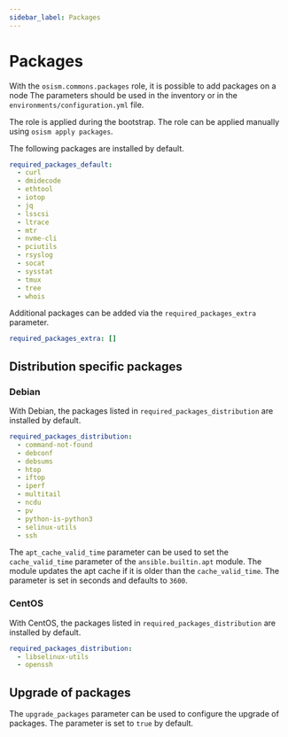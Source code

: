 ```yaml
---
sidebar_label: Packages
---
```


# Packages

With the `osism.commons.packages` role, it is possible to add packages on a node
The parameters should be used in the inventory or in the
`environments/configuration.yml` file.

The role is applied during the bootstrap. The role can be applied manually using
`osism apply packages`.

The following packages are installed by default.

```yaml
required_packages_default:
  - curl
  - dmidecode
  - ethtool
  - iotop
  - jq
  - lsscsi
  - ltrace
  - mtr
  - nvme-cli
  - pciutils
  - rsyslog
  - socat
  - sysstat
  - tmux
  - tree
  - whois
```

Additional packages can be added via the `required_packages_extra` parameter.

```yaml
required_packages_extra: []
```

## Distribution specific packages

### Debian

With Debian, the packages listed in `required_packages_distribution` are installed by default.

```yaml
required_packages_distribution:
  - command-not-found
  - debconf
  - debsums
  - htop
  - iftop
  - iperf
  - multitail
  - ncdu
  - pv
  - python-is-python3
  - selinux-utils
  - ssh
```

The `apt_cache_valid_time` parameter can be used to set the `cache_valid_time` parameter
of the `ansible.builtin.apt` module. The module updates the apt cache if it is older than
the `cache_valid_time`. The parameter is set in seconds and defaults to `3600`.

### CentOS

With CentOS, the packages listed in `required_packages_distribution` are installed by default.

```yaml
required_packages_distribution:
  - libselinux-utils
  - openssh
```

## Upgrade of packages

The `upgrade_packages` parameter can be used to configure the upgrade of packages.
The parameter is set to `true` by default.
